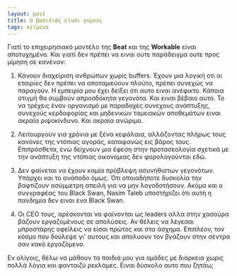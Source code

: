 ```yaml
---
layout: post
title: Ο βασιλιάς είναι γυμνός
tags: κείμενα
---
```


Γιατί το επιχειρησιακό μοντέλο της **Beat** και της **Workable** είναι
αποτυχημένο. Και γιατί δεν πρέπει να ειναι ουτε παράδειγμα ουτε προς
μίμηση σε κανέναν:

<!--more-->

1. Κάνουν διαχείριση ανθρώπων χωρίς buffers. Έχουν μια λογική οτι οι
   εταιρίες δεν πρέπει να αποταμιεύουν πλούτο, πρέπει συνεχώς να
   παραγούν. Η εμπειρία μου έχει δείξει ότι αυτο ειναι ανέφικτο.
   Κάποια στιγμή θα συμβούν απροσδόκητα γεγονότα. Και ειναι βέβαιο
   αυτό. Το να τρέχεις έναν οργανισμό με παραδοχές συνεχους ανάπτυξης,
   συνεχούς κερδοφορίας και μηδενικών ταμειακών αποθεμάτων ειναι
   ακραία ριψοκίνδυνο. Και ακραία ανώριμο.

2. Λειτουργούν για χρόνια με ξένα κεφάλαια, αλλάζοντας πλήρως τους
   κανόνες της ντόπιας αγοράς, καταφανώς εις βάρος τους. Επιπρόσθετα,
   ενώ δείχνουν μια έφεση στην προτασεολογία σχετικά με την ανάπτυξη
   της ντόπιας οικονομιας δεν φορολογούνται εδώ.

3. Δεν φαίνεται να έχουν καμία πρόβλεψη ασυνήθιστων γεγονότωv. Υπάρχει
   και το ανάποδο όμως. Ότι οποιαδήποτε δυσκολία την βαφτίζουν
   ασύμμετρη απειλή για να μην λογοδοτήσουν. Ακόμα και ο συγγραφέας
   του Black Swan, Nasim Taleb υποστήρίζει ότι αυτή η πανδημία δεν
   ειναι ένα Black Swan.

4. Οι CEO τους, αρέσκονται να φαίνονται ως leaders αλλα στην χασούρα
   βάζουν εργαζομένους σε απολύσεις. Αν θέλεις να λέγεσαι μπροστάρης
   οφείλεις να είσαι πρώτος και στα άσχημα. Επιπλέον, τον κόσμο που
   δούλεψε  γι' αυτους και απολυουν τον βγάζουν στην σέντρα σαν κακό εργαζόμενο.

Εν ολίγοις, θέλω να μάθουν τα παιδιά μου για ομάδες με
διάρκεια χωρις πολλά λόγια και φανταιζύ ρεκλάμες. Ειναι
δύσκολο αυτο που ζητάω;
